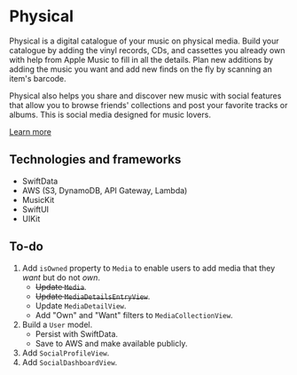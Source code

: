 # Physical
Physical is a digital catalogue of your music on physical media. Build your catalogue by adding the vinyl records, CDs, and cassettes you already own with help from Apple Music to fill in all the details. Plan new additions by adding the music you want and add new finds on the fly by scanning an item's barcode.

Physical also helps you share and discover new music with social features that allow you to browse friends' collections and post your favorite tracks or albums. This is social media designed for music lovers.

[Learn more](http://spencerhartland.com/physical.html)

## Technologies and frameworks
- SwiftData
- AWS (S3, DynamoDB, API Gateway, Lambda)
- MusicKit
- SwiftUI
- UIKit

## To-do
1. Add `isOwned` property to `Media` to enable users to add media that they *want* but do not *own*.
    - ~~Update `Media`~~.
    - ~~Update `MediaDetailsEntryView`~~.
    - Update `MediaDetailView`.
    - Add "Own" and "Want" filters to `MediaCollectionView`.
2. Build a `User` model.
    - Persist with SwiftData.
    - Save to AWS and make available publicly.
3. Add `SocialProfileView`.
4. Add `SocialDashboardView`.
